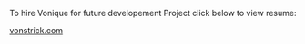 To hire Vonique for future developement Project click below to view resume:

[vonstrick.com](http://www.vonstrick.com/) 